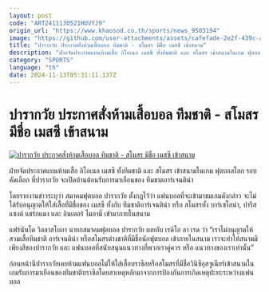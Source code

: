 ```yaml
---
layout: post
code: "ART2411130521HUVYJ9"
origin_url: "https://www.khaosod.co.th/sports/news_9503194"
image: "https://github.com/user-attachments/assets/cafefade-2e2f-439c-ab97-e9d4c26bb84a"
title: "ปารากวัย ประกาศสั่งห้ามเสื้อบอล ทีมชาติ - สโมสร มีชื่อ เมสซี เข้าสนาม"
description: "ฝ่ายจัดประกาศแบนห้ามเสื้อ ลิโอเนล เมสซี ทั้งทีมชาติ และ สโมสร เข้าสนามในเกม ฟุตบอลโลก รอบคัดเลือก ที่ปารากวัย จะเปิดบ้านต้อนรับการมาเยือนขอ"
category: "SPORTS"
language: "th"
date: 2024-11-13T05:31:11.137Z
---
```


# ปารากวัย ประกาศสั่งห้ามเสื้อบอล ทีมชาติ - สโมสร มีชื่อ เมสซี เข้าสนาม

[![ปารากวัย ประกาศสั่งห้ามเสื้อบอล ทีมชาติ - สโมสร มีชื่อ เมสซี เข้าสนาม](https://www.khaosod.co.th/wpapp/uploads/2024/11/Messi11.jpg "ปารากวัย ประกาศสั่งห้ามเสื้อบอล ทีมชาติ - สโมสร มีชื่อ เมสซี เข้าสนาม")](https://www.khaosod.co.th/wpapp/uploads/2024/11/Messi11.jpg)

ฝ่ายจัดประกาศแบนห้ามเสื้อ ลิโอเนล เมสซี ทั้งทีมชาติ และ สโมสร เข้าสนามในเกม ฟุตบอลโลก รอบคัดเลือก ที่ปารากวัย จะเปิดบ้านต้อนรับการมาเยือนของ ทีมชาตอาร์เจนติน่า

โดยรายงานข่าวระบุว่า สมาคมฟุตบอล ปารากวัย ตั้งกฎไว้ว่า แฟนบอลที่จะเข้ามาชมเกมดังกล่าว จะไม่ได้รับอนุญาตให้ใส่เสื้อที่มีชื่อของ เมสซี ทั้งกับ ทีมชาติอาร์เจนติน่า หรือ สโมสรทั้ง บาร์เซโลน่า, ปารีส แซงต์ แชร์กแมง และ อินเตอร์ ไมอามี่ เข้ามาภายในสนาม

แฟร์นันโด วิลลาสโบอา นายกสมาคมฟุตบอล ปารากวัย เผยกับ เรดิโอ ลา เรด ว่า “เราไม่อนุญาตให้สวมเสื้อทีมชาติ อาร์เจนติน่า หรือสโมสรต่างชาติที่มีชื่อนักฟุตบอล เข้าภายในสนาม เราจะทำให้สนามมีเพียงสีของปารากวัย และ แฟนบอลที่สนับสนุนแนวทางที่พวกเราคู่ควร หรือ แนวทางของเราเท่านั้น”

ก่อนหน้านีปารากวัยเคยห้ามแฟนบอลไม่ให้ใส่เสื้อบราซิลหรือสโมสรที่มีชื่อวินิซิอุสจูเนียร์เข้าสนามในเกมรับการมาเยือนของทีมชาติบราซิลโดยสาเหตุหลักมาจากการป้องกันการเกิดเหตุปะทะระหว่างแฟนบอล